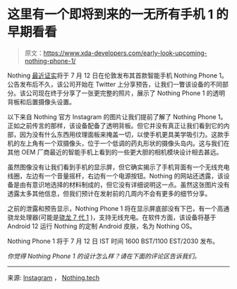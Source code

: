 # 这里有一个即将到来的一无所有手机 1 的早期看看

> 原文：<https://www.xda-developers.com/early-look-upcoming-nothing-phone-1/>

Nothing [最近证实](https://www.xda-developers.com/nothing-phone-1-launch-july-12/)将于 7 月 12 日在伦敦发布其首款智能手机 Nothing Phone 1。公告发布后不久，该公司开始在 Twitter 上分享预告，让我们一瞥该设备的不同部分。该公司现在终于分享了一张更完整的照片，展示了 Nothing Phone 1 的透明背板和后置摄像头设置。

以下来自 Nothing 官方 Instagram 的图片让我们提前了解了 Nothing Phone 1。正如之前传言的那样，该设备配备了透明背板。但它并没有真正让我们看到它的内部，因为没有什么东西用纹理面板来掩盖一切，以使手机更具美学吸引力。这款手机的左上角有一个双摄像头，位于一个低调的药丸形状的摄像头岛内。这与我们在其他 OEM 厂商最近的智能手机上看到的一些更大胆的相机模块设计相去甚远。

虽然图像没有让我们看到手机的显示屏，但它确实揭示了手机背面有一个无线充电线圈，左边有一个音量摇杆，右边有一个电源按钮。Nothing 的网站还透露，该设备是由有意识地选择的材料制成的，但它没有详细说明这一点。虽然这张图片没有透露太多其他信息，但我们预计在发射前的几周内不会有更多的细节分享。

之前的泄露和预告显示，Nothing Phone 1 将在显示屏底部没有下巴，有一个高通骁龙处理器(可能是[骁龙 7 代 1](https://www.xda-developers.com/qualcomm-snapdragon-7-gen-1/) )，支持无线充电。在软件方面，该设备将基于 Android 12 运行 Nothing 的定制 Android 皮肤，名为 Nothing OS。

Nothing Phone 1 将于 7 月 12 日 IST 时间 1600 BST/1100 EST/2030 发布。

*你觉得 Nothing Phone 1 的设计怎么样？请在下面的评论区告诉我们。*

* * *

来源: [Instagram](https://www.instagram.com/p/Ce0EBk_opRb/?hl=en) ， [Nothing.tech](https://in.nothing.tech/pages/event)